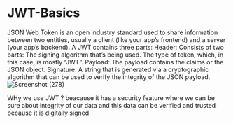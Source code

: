 # JWT-Basics
JSON Web Token is an open industry standard used to share information between two entities, usually a client (like your app’s frontend) and a server (your app’s backend).
A JWT contains three parts:
Header: Consists of two parts:
The signing algorithm that’s being used.
The type of token, which, in this case, is mostly “JWT”.
Payload: The payload contains the claims or the JSON object.
Signature: A string that is generated via a cryptographic algorithm that can be used to verify the integrity of the JSON payload.
![Screenshot (278)](https://user-images.githubusercontent.com/104158971/224973253-264a821b-43e1-4fa2-ad27-59c2558afdb8.png)

WHy we use JWT ?
beacause it has a security feature where we can be sure about integrity of our data and this data can be verified and trusted because it is digitally signed
